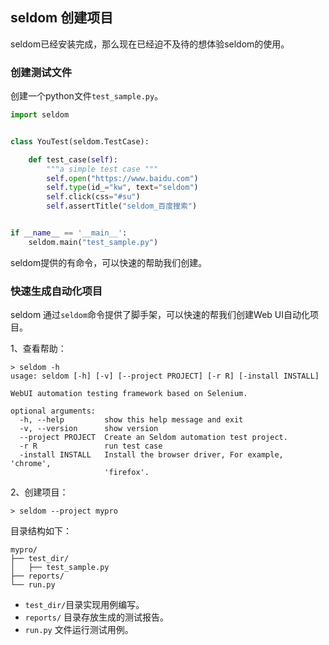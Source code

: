 ## seldom 创建项目

seldom已经安装完成，那么现在已经迫不及待的想体验seldom的使用。

### 创建测试文件

创建一个python文件`test_sample.py`。

```py
import seldom


class YouTest(seldom.TestCase):

    def test_case(self):
        """a simple test case """
        self.open("https://www.baidu.com")
        self.type(id_="kw", text="seldom")
        self.click(css="#su")
        self.assertTitle("seldom_百度搜索")


if __name__ == '__main__':
    seldom.main("test_sample.py")
```

seldom提供的有命令，可以快速的帮助我们创建。

### 快速生成自动化项目

seldom 通过`seldom`命令提供了脚手架，可以快速的帮我们创建Web UI自动化项目。

1、查看帮助：

```shell
> seldom -h
usage: seldom [-h] [-v] [--project PROJECT] [-r R] [-install INSTALL]

WebUI automation testing framework based on Selenium.

optional arguments:
  -h, --help         show this help message and exit
  -v, --version      show version
  --project PROJECT  Create an Seldom automation test project.
  -r R               run test case
  -install INSTALL   Install the browser driver, For example, 'chrome',
                     'firefox'.
```

2、创建项目：

```shell
> seldom --project mypro
```

目录结构如下：

```shell
mypro/
├── test_dir/
│   ├── test_sample.py
├── reports/
└── run.py
```

* `test_dir/`目录实现用例编写。
* `reports/` 目录存放生成的测试报告。
* `run.py` 文件运行测试用例。
